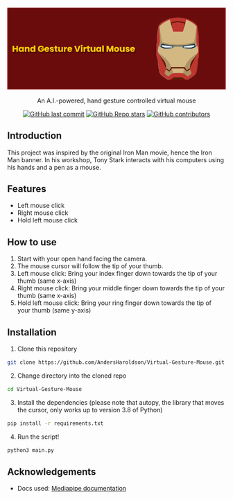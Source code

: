 
![Logo](resources/MouseBanner.png)

<p align="center">
An A.I.-powered, hand gesture controlled virtual mouse
</p>

<div align="center">

  <a href="">![GitHub last commit](https://img.shields.io/github/last-commit/AndersHaroldson/Virtual-Gesture-Mouse?style=flat-square)</a>
  <a href="">![GitHub Repo stars](https://img.shields.io/github/stars/AndersHaroldson/Virtual-Gesture-Mouse?style=flat-square)</a>
  <a href="">![GitHub contributors](https://img.shields.io/github/contributors/AndersHaroldson/Virtual-Gesture-Mouse?style=flat-square)</a>

</div>


## Introduction
This project was inspired by the original Iron Man movie, hence the Iron Man banner. In his workshop, Tony Stark interacts with his computers using his hands and a pen as a mouse. 

## Features

- Left mouse click
- Right mouse click
- Hold left mouse click

<!--
## Demo

demo video
-->
## How to use
1. Start with your open hand facing the camera.
2. The mouse cursor will follow the tip of your thumb. 
3. Left mouse click: Bring your index finger down towards the tip of your thumb (same x-axis)
4. Right mouse click: Bring your middle finger down towards the tip of your thumb (same x-axis)
5. Hold left mouse click: Bring your ring finger down towards the tip of your thumb (same y-axis)

## Installation
1. Clone this repository
```bash
git clone https://github.com/AndersHaroldson/Virtual-Gesture-Mouse.git
```
2. Change directory into the cloned repo
```bash
cd Virtual-Gesture-Mouse
```
3. Install the dependencies (please note that autopy, the library that moves the cursor, only works up to version 3.8 of Python)
```bash
pip install -r requirements.txt
```
4. Run the script!
```bash
python3 main.py
```

## Acknowledgements
  - Docs used: [Mediapipe documentation](https://developers.google.com/mediapipe/solutions/vision/hand_landmarker#models)

